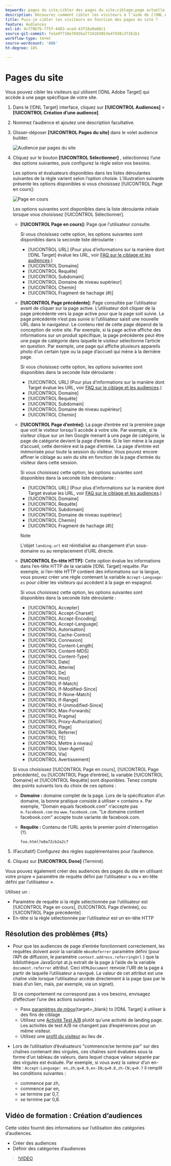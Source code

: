 ```yaml
---
keywords: pages du site;cibler des pages du site;ciblage;page actuelle;cibler la page actuelle;page précédente;cibler la page précédente;page d’entrée;cibler une page d’entrée;en-tête http
description: Découvrez comment cibler les visiteurs à l’aide de [!DNL Adobe Target] qui se trouvent sur une page spécifique de votre site.
title: Puis-je cibler les visiteurs en fonction des pages du site ?
feature: Audiences
exl-id: 4c770b7b-775f-4483-aced-43f18a9a68c1
source-git-commit: fe1e97710e7692ba7724103853ed7438c3f361b1
workflow-type: tm+mt
source-wordcount: '886'
ht-degree: 18%

---
```


# Pages du site

Vous pouvez cibler les visiteurs qui utilisent [!DNL Adobe Target] qui accède à une page spécifique de votre site.

1. Dans le [!DNL Target] interface, cliquez sur **[!UICONTROL Audiences]** > **[!UICONTROL Création d’une audience]**.
1. Nommez l’audience et ajoutez une description facultative.
1. Glisser-déposer **[!UICONTROL Pages du site]** dans le volet audience builder.

   ![Audience par pages du site](assets/target_site_pages.png)

1. Cliquez sur le bouton **[!UICONTROL Sélectionner]** , sélectionnez l’une des options suivantes, puis configurez la règle selon vos besoins.

   Les options et évaluateurs disponibles dans les listes déroulantes suivantes de la règle varient selon l’option choisie. L’illustration suivante présente les options disponibles si vous choisissez [!UICONTROL Page en cours]:

   ![Page en cours](assets/current-page.png)

   Les options suivantes sont disponibles dans la liste déroulante initiale lorsque vous choisissez [!UICONTROL Sélectionner].

   * **[!UICONTROL Page en cours]:** Page que l’utilisateur consulte.

     Si vous choisissez cette option, les options suivantes sont disponibles dans la seconde liste déroulante :

      * [!UICONTROL URL] (Pour plus d’informations sur la manière dont [!DNL Target] évalue les URL, voir [FAQ sur le ciblage et les audiences](/help/main/c-target/c-troubleshooting-targets-and-audiences/troubleshooting-targets-and-audiences.md).)
      * [!UICONTROL Domaine]
      * [!UICONTROL Requête]
      * [!UICONTROL Subdomain]
      * [!UICONTROL Domaine de niveau supérieur]
      * [!UICONTROL Chemin]
      * [!UICONTROL Fragment de hachage (#)]

   * **[!UICONTROL Page précédente]:** Page consultée par l’utilisateur avant de cliquer sur la page active. L’utilisateur doit cliquer de la page précédente vers la page active pour que la page soit suivie. La page précédente n’est pas suivie si l’utilisateur saisit une nouvelle URL dans le navigateur. Le contenu réel de cette page dépend de la conception de votre site. Par exemple, si la page active affiche des informations sur un produit spécifique, la page précédente peut être une page de catégorie dans laquelle le visiteur sélectionne l’article en question. Par exemple, une page qui affiche plusieurs appareils photo d’un certain type ou la page d’accueil qui mène à la dernière page.

     Si vous choisissez cette option, les options suivantes sont disponibles dans la seconde liste déroulante :

      * [!UICONTROL URL] (Pour plus d’informations sur la manière dont Target évalue les URL, voir [FAQ sur le ciblage et les audiences](/help/main/c-target/c-troubleshooting-targets-and-audiences/troubleshooting-targets-and-audiences.md).)
      * [!UICONTROL Domaine]
      * [!UICONTROL Requête]
      * [!UICONTROL Subdomain]
      * [!UICONTROL Domaine de niveau supérieur]
      * [!UICONTROL Chemin]

   * **[!UICONTROL Page d’entrée]:** La page d’entrée est la première page que voit le visiteur lorsqu’il accède à votre site. Par exemple, si le visiteur clique sur un lien Google menant à une page de catégorie, la page de catégorie devient la page d’entrée. Si le lien mène à la page d’accueil, cette dernière est la page d’entrée. La page d’entrée est mémorisée pour toute la session du visiteur. Vous pouvez encore affiner le ciblage au sein du site en fonction de la page d’entrée du visiteur dans cette session.

     Si vous choisissez cette option, les options suivantes sont disponibles dans la seconde liste déroulante :

      * [!UICONTROL URL] (Pour plus d’informations sur la manière dont Target évalue les URL, voir [FAQ sur le ciblage et les audiences](/help/main/c-target/c-troubleshooting-targets-and-audiences/troubleshooting-targets-and-audiences.md).)
      * [!UICONTROL Domaine]
      * [!UICONTROL Requête]
      * [!UICONTROL Subdomain]
      * [!UICONTROL Domaine de niveau supérieur]
      * [!UICONTROL Chemin]
      * [!UICONTROL Fragment de hachage (#)]

     >[!NOTE]
     >
     >L’objet `landing.url` est réinitialisé au changement d’un sous-domaine ou au remplacement d’URL directe.

   * **[!UICONTROL En-tête HTTP]:** Cette option évalue les informations dans l’en-tête HTTP de la variable [!DNL Target] requête. Par exemple, si l’en-tête HTTP contient des informations sur la langue, vous pouvez créer une règle contenant la variable `Accept-Language: es` pour cibler les visiteurs qui accèdent à la page en espagnol.

     Si vous choisissez cette option, les options suivantes sont disponibles dans la seconde liste déroulante :

      * [!UICONTROL Accepter]
      * [!UICONTROL Accept-Charset]
      * [!UICONTROL Accept-Encoding]
      * [!UICONTROL Accept-Language]
      * [!UICONTROL Autorisation]
      * [!UICONTROL Cache-Control]
      * [!UICONTROL Connexion]
      * [!UICONTROL Content-Length]
      * [!UICONTROL Content-MDS]
      * [!UICONTROL Content-Type]
      * [!UICONTROL Date]
      * [!UICONTROL Attente]
      * [!UICONTROL De]
      * [!UICONTROL Host]
      * [!UICONTROL If-Match]
      * [!UICONTROL If-Modified-Since]
      * [!UICONTROL If-None-Match]
      * [!UICONTROL If-Range]
      * [!UICONTROL If-Unmodified-Since]
      * [!UICONTROL Max-Forwards]
      * [!UICONTROL Pragma]
      * [!UICONTROL Proxy-Authorization]
      * [!UICONTROL Plage]
      * [!UICONTROL Referrer]
      * [!UICONTROL TE]
      * [!UICONTROL Mettre à niveau]
      * [!UICONTROL User-Agent]
      * [!UICONTROL Via]
      * [!UICONTROL Avertissement]

   Si vous choisissez [!UICONTROL Page en cours], [!UICONTROL Page précédente], ou [!UICONTROL Page d’entrée], la variable [!UICONTROL Domaine] et [!UICONTROL Requête] sont disponibles. Tenez compte des points suivants lors du choix de ces options :

   * **Domaine :** domaine complet de la page. Lors de la spécification d’un domaine, la bonne pratique consiste à utiliser « contains ». Par exemple, &quot;Domain equals facebook.com&quot; n’accepte pas `m.facebook.com` ou `www.facebook.com`. &quot;Le domaine contient facebook.com&quot; accepte toute variante de facebook.com.
   * **Requête :** Contenu de l’URL après le premier point d’interrogation (?).

     `foo.html?e0a72cb2a2c7`

1. (Facultatif) Configurez des règles supplémentaires pour l’audience.
1. Cliquez sur **[!UICONTROL Done]** (Terminé).

Vous pouvez également créer des audiences des pages du site en utilisant votre propre « paramètre de requête défini par l’utilisateur » ou « en-tête défini par l’utilisateur ».

Utilisez un :

* Paramètre de requête si la règle sélectionnée par l’utilisateur est [!UICONTROL Page en cours], [!UICONTROL Page d’entrée], ou [!UICONTROL Page précédente]
* En-tête si la règle sélectionnée par l’utilisateur est un en-tête HTTP

## Résolution des problèmes {#ts}

* Pour que les audiences de page d’entrée fonctionnent correctement, les requêtes doivent avoir la variable `mboxReferrer` paramètre défini (pour l’API de diffusion, le paramètre `context.address.referringUrl` ) que la bibliothèque JavaScript at.js extrait de la page à l’aide de la variable `document.referrer` attribut. Ceci `HTMLDocument` renvoie l’URI de la page à partir de laquelle l’utilisateur a navigué. La valeur de cet attribut est une chaîne vide lorsque l’utilisateur accède directement à la page (pas par le biais d’un lien, mais, par exemple, via un signet).

  Si ce comportement ne correspond pas à vos besoins, envisagez d’effectuer l’une des actions suivantes :

   * Pass [paramètres de mbox](https://experienceleague.adobe.com/docs/target-dev/developer/client-side/global-mbox/pass-parameters-to-global-mbox.html){target=_blank} to [!DNL Target] à utiliser à des fins de ciblage
   * Utilisez une [Activité Test A/B](/help/main/c-activities/t-test-ab/test-ab.md) plutôt qu&#39;une activité de landing page. Les activités de test A/B ne changent pas d’expériences pour un même visiteur.
   * Utilisez une [profil du visiteur](/help/main/c-target/c-audiences/c-target-rules/visitor-profile.md) au lieu de .

* Lors de l’utilisation d’évaluateurs &quot;commence/se termine par&quot; sur des chaînes contenant des virgules, ces chaînes sont évaluées sous la forme d’un tableau de valeurs, dans lequel chaque valeur séparée par des virgules est évaluée. Par exemple, si vous avez la valeur d’un en-tête : `Accept-Language: en,zh;q=0.9,en-IN;q=0.8,zh-CN;q=0.7` il remplit les conditions suivantes :
   * commence par zh,
   * commence par en,
   * se termine par 0,7,
   * se termine par 0,8.

## Vidéo de formation : Création d’audiences

Cette vidéo fournit des informations sur l’utilisation des catégories d’audiences.

* Créer des audiences
* Définir des catégories d’audiences

>[!VIDEO](https://video.tv.adobe.com/v/17392)
